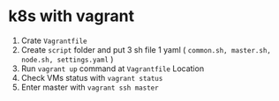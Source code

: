 # k8s with vagrant

1. Crate `Vagrantfile`
2. Create `script` folder and put 3 sh file 1 yaml ( `common.sh, master.sh, node.sh, settings.yaml` )
3. Run `vagrant up` command at `Vagrantfile` Location
4. Check VMs status with `vagrant status`
5. Enter master with `vagrant ssh master`
